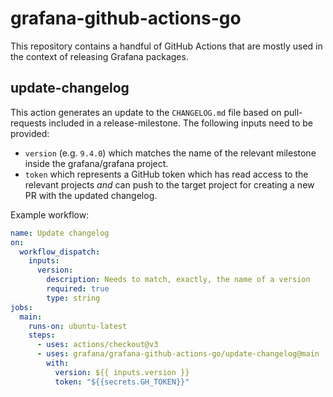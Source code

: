 # grafana-github-actions-go

This repository contains a handful of GitHub Actions that are mostly used in the context of releasing Grafana packages.

## update-changelog

This action generates an update to the `CHANGELOG.md` file based on pull-requests included in a release-milestone.
The following inputs need to be provided:

- `version` (e.g. `9.4.0`) which matches the name of the relevant milestone inside the grafana/grafana project.
- `token` which represents a GitHub token which has read access to the relevant projects *and* can push to the target project for creating a new PR with the updated changelog.

Example workflow:

```yaml
name: Update changelog
on:
  workflow_dispatch:
    inputs:
      version:
        description: Needs to match, exactly, the name of a version
        required: true
        type: string
jobs:
  main:
    runs-on: ubuntu-latest
    steps:
      - uses: actions/checkout@v3
      - uses: grafana/grafana-github-actions-go/update-changelog@main
        with:
          version: ${{ inputs.version }}
          token: "${{secrets.GH_TOKEN}}"
```
